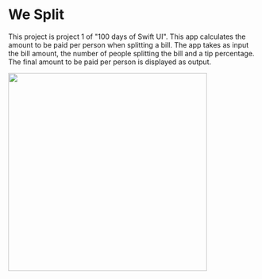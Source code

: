 # We Split 

This project is project 1 of "100 days of Swift UI". This app calculates the amount to be paid per person when splitting a bill. The app takes as input the bill amount, the number of people splitting the bill and a tip percentage.
The final amount to be paid per person is displayed as output.

 <img src="https://github.com/YashavikaSingh/WeSplit/assets/65505787/d02be8c9-fdc3-4fbc-8573-61f7bab4039e" height=400>
